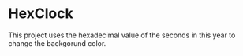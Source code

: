 # HexClock
This project uses the hexadecimal value of the seconds in this year to change the backgorund color.
